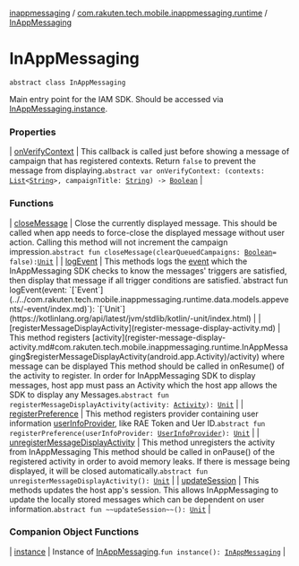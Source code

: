 [inappmessaging](../../index.md) / [com.rakuten.tech.mobile.inappmessaging.runtime](../index.md) / [InAppMessaging](./index.md)

# InAppMessaging

`abstract class InAppMessaging`

Main entry point for the IAM SDK.
Should be accessed via [InAppMessaging.instance](instance.md).

### Properties

| [onVerifyContext](on-verify-context.md) | This callback is called just before showing a message of campaign that has registered contexts. Return `false` to prevent the message from displaying.`abstract var onVerifyContext: (contexts: `[`List`](https://kotlinlang.org/api/latest/jvm/stdlib/kotlin.collections/-list/index.html)`<`[`String`](https://kotlinlang.org/api/latest/jvm/stdlib/kotlin/-string/index.html)`>, campaignTitle: `[`String`](https://kotlinlang.org/api/latest/jvm/stdlib/kotlin/-string/index.html)`) -> `[`Boolean`](https://kotlinlang.org/api/latest/jvm/stdlib/kotlin/-boolean/index.html) |

### Functions

| [closeMessage](close-message.md) | Close the currently displayed message. This should be called when app needs to force-close the displayed message without user action. Calling this method will not increment the campaign impression.`abstract fun closeMessage(clearQueuedCampaigns: `[`Boolean`](https://kotlinlang.org/api/latest/jvm/stdlib/kotlin/-boolean/index.html)` = false): `[`Unit`](https://kotlinlang.org/api/latest/jvm/stdlib/kotlin/-unit/index.html) |
| [logEvent](log-event.md) | This methods logs the [event](log-event.md#com.rakuten.tech.mobile.inappmessaging.runtime.InAppMessaging$logEvent(com.rakuten.tech.mobile.inappmessaging.runtime.data.models.appevents.Event)/event) which the InAppMessaging SDK checks to know the messages' triggers are satisfied, then display that message if all trigger conditions are satisfied.`abstract fun logEvent(event: `[`Event`](../../com.rakuten.tech.mobile.inappmessaging.runtime.data.models.appevents/-event/index.md)`): `[`Unit`](https://kotlinlang.org/api/latest/jvm/stdlib/kotlin/-unit/index.html) |
| [registerMessageDisplayActivity](register-message-display-activity.md) | This method registers [activity](register-message-display-activity.md#com.rakuten.tech.mobile.inappmessaging.runtime.InAppMessaging$registerMessageDisplayActivity(android.app.Activity)/activity) where message can be displayed This method should be called in onResume() of the activity to register. In order for InAppMessaging SDK to display messages, host app must pass an Activity which the host app allows the SDK to display any Messages.`abstract fun registerMessageDisplayActivity(activity: `[`Activity`](https://developer.android.com/reference/android/app/Activity.html)`): `[`Unit`](https://kotlinlang.org/api/latest/jvm/stdlib/kotlin/-unit/index.html) |
| [registerPreference](register-preference.md) | This method registers provider containing user information [userInfoProvider](register-preference.md#com.rakuten.tech.mobile.inappmessaging.runtime.InAppMessaging$registerPreference(com.rakuten.tech.mobile.inappmessaging.runtime.UserInfoProvider)/userInfoProvider), like RAE Token and Uer ID.`abstract fun registerPreference(userInfoProvider: `[`UserInfoProvider`](../-user-info-provider/index.md)`): `[`Unit`](https://kotlinlang.org/api/latest/jvm/stdlib/kotlin/-unit/index.html) |
| [unregisterMessageDisplayActivity](unregister-message-display-activity.md) | This method unregisters the activity from InAppMessaging This method should be called in onPause() of the registered activity in order to avoid memory leaks. If there is message being displayed, it will be closed automatically.`abstract fun unregisterMessageDisplayActivity(): `[`Unit`](https://kotlinlang.org/api/latest/jvm/stdlib/kotlin/-unit/index.html) |
| [updateSession](update-session.md) | This methods updates the host app's session. This allows InAppMessaging to update the locally stored messages which can be dependent on user information.`abstract fun ~~updateSession~~(): `[`Unit`](https://kotlinlang.org/api/latest/jvm/stdlib/kotlin/-unit/index.html) |

### Companion Object Functions

| [instance](instance.md) | Instance of [InAppMessaging](./index.md).`fun instance(): `[`InAppMessaging`](./index.md) |

